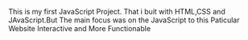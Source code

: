 This is my first JavaScript Project. That i buit with HTML,CSS and JAvaScript.But The main focus was on the JavaScript to this Paticular Website Interactive and More Functionable
